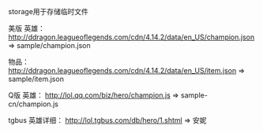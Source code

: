 storage用于存储临时文件


美版
英雄：
http://ddragon.leagueoflegends.com/cdn/4.14.2/data/en_US/champion.json => sample/champion.json

物品：
http://ddragon.leagueoflegends.com/cdn/4.14.2/data/en_US/item.json => sample/item.json

Q版
英雄：
http://lol.qq.com/biz/hero/champion.js  => sample-cn/champion.js

tgbus
英雄详细：
http://lol.tgbus.com/db/hero/1.shtml => 安妮
